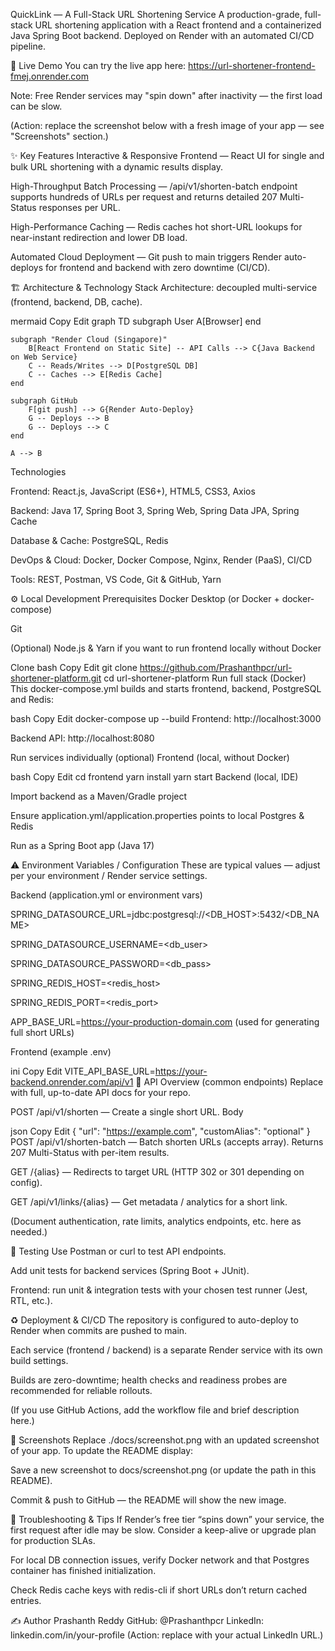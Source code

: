 QuickLink — A Full-Stack URL Shortening Service
A production-grade, full-stack URL shortening application with a React frontend and a containerized Java Spring Boot backend. Deployed on Render with an automated CI/CD pipeline.

🚀 Live Demo
You can try the live app here:
https://url-shortener-frontend-fmej.onrender.com

Note: Free Render services may "spin down" after inactivity — the first load can be slow.

(Action: replace the screenshot below with a fresh image of your app — see "Screenshots" section.)


✨ Key Features
Interactive & Responsive Frontend — React UI for single and bulk URL shortening with a dynamic results display.

High-Throughput Batch Processing — /api/v1/shorten-batch endpoint supports hundreds of URLs per request and returns detailed 207 Multi-Status responses per URL.

High-Performance Caching — Redis caches hot short-URL lookups for near-instant redirection and lower DB load.

Automated Cloud Deployment — Git push to main triggers Render auto-deploys for frontend and backend with zero downtime (CI/CD).

🏗️ Architecture & Technology Stack
Architecture: decoupled multi-service (frontend, backend, DB, cache).

mermaid
Copy
Edit
graph TD
    subgraph User
        A[Browser]
    end

    subgraph "Render Cloud (Singapore)"
        B[React Frontend on Static Site] -- API Calls --> C{Java Backend on Web Service}
        C -- Reads/Writes --> D[PostgreSQL DB]
        C -- Caches --> E[Redis Cache]
    end

    subgraph GitHub
        F[git push] --> G{Render Auto-Deploy}
        G -- Deploys --> B
        G -- Deploys --> C
    end

    A --> B
Technologies

Frontend: React.js, JavaScript (ES6+), HTML5, CSS3, Axios

Backend: Java 17, Spring Boot 3, Spring Web, Spring Data JPA, Spring Cache

Database & Cache: PostgreSQL, Redis

DevOps & Cloud: Docker, Docker Compose, Nginx, Render (PaaS), CI/CD

Tools: REST, Postman, VS Code, Git & GitHub, Yarn

⚙️ Local Development
Prerequisites
Docker Desktop (or Docker + docker-compose)

Git

(Optional) Node.js & Yarn if you want to run frontend locally without Docker

Clone
bash
Copy
Edit
git clone https://github.com/Prashanthpcr/url-shortener-platform.git
cd url-shortener-platform
Run full stack (Docker)
This docker-compose.yml builds and starts frontend, backend, PostgreSQL and Redis:

bash
Copy
Edit
docker-compose up --build
Frontend: http://localhost:3000

Backend API: http://localhost:8080

Run services individually (optional)
Frontend (local, without Docker)

bash
Copy
Edit
cd frontend
yarn install
yarn start
Backend (local, IDE)

Import backend as a Maven/Gradle project

Ensure application.yml/application.properties points to local Postgres & Redis

Run as a Spring Boot app (Java 17)

⚠️ Environment Variables / Configuration
These are typical values — adjust per your environment / Render service settings.

Backend (application.yml or environment vars)

SPRING_DATASOURCE_URL=jdbc:postgresql://<DB_HOST>:5432/<DB_NAME>

SPRING_DATASOURCE_USERNAME=<db_user>

SPRING_DATASOURCE_PASSWORD=<db_pass>

SPRING_REDIS_HOST=<redis_host>

SPRING_REDIS_PORT=<redis_port>

APP_BASE_URL=https://your-production-domain.com (used for generating full short URLs)

Frontend (example .env)

ini
Copy
Edit
VITE_API_BASE_URL=https://your-backend.onrender.com/api/v1
🔌 API Overview (common endpoints)
Replace with full, up-to-date API docs for your repo.

POST /api/v1/shorten — Create a single short URL.
Body

json
Copy
Edit
{ "url": "https://example.com", "customAlias": "optional" }
POST /api/v1/shorten-batch — Batch shorten URLs (accepts array). Returns 207 Multi-Status with per-item results.

GET /{alias} — Redirects to target URL (HTTP 302 or 301 depending on config).

GET /api/v1/links/{alias} — Get metadata / analytics for a short link.

(Document authentication, rate limits, analytics endpoints, etc. here as needed.)

🧪 Testing
Use Postman or curl to test API endpoints.

Add unit tests for backend services (Spring Boot + JUnit).

Frontend: run unit & integration tests with your chosen test runner (Jest, RTL, etc.).

♻️ Deployment & CI/CD
The repository is configured to auto-deploy to Render when commits are pushed to main.

Each service (frontend / backend) is a separate Render service with its own build settings.

Builds are zero-downtime; health checks and readiness probes are recommended for reliable rollouts.

(If you use GitHub Actions, add the workflow file and brief description here.)

📸 Screenshots
Replace ./docs/screenshot.png with an updated screenshot of your app. To update the README display:

Save a new screenshot to docs/screenshot.png (or update the path in this README).

Commit & push to GitHub — the README will show the new image.

🧾 Troubleshooting & Tips
If Render’s free tier “spins down” your service, the first request after idle may be slow. Consider a keep-alive or upgrade plan for production SLAs.

For local DB connection issues, verify Docker network and that Postgres container has finished initialization.

Check Redis cache keys with redis-cli if short URLs don’t return cached entries.

✍️ Author
Prashanth Reddy
GitHub: @Prashanthpcr
LinkedIn: linkedin.com/in/your-profile (Action: replace with your actual LinkedIn URL.)

